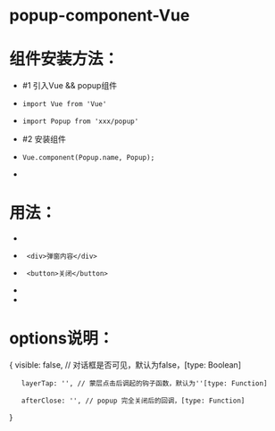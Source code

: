 # popup-component-Vue

# 组件安装方法：
 *   #1 引入Vue && popup组件
 *     import Vue from 'Vue' 
 *     import Popup from 'xxx/popup'
 *   #2 安装组件
 *     Vue.component(Popup.name, Popup);
 * 
# 用法：
 *   <sxx-popup>
 *	 	<div>弹窗内容</div>
 *      <button>关闭</button>
 *	 </sxx-popup>
 * 
# options说明：
   {
       visible: false, // 对话框是否可见，默认为false，[type: Boolean]

       layerTap: '', // 蒙层点击后调起的钩子函数，默认为''[type: Function]

       afterClose: '', // popup 完全关闭后的回调，[type: Function]

   }
